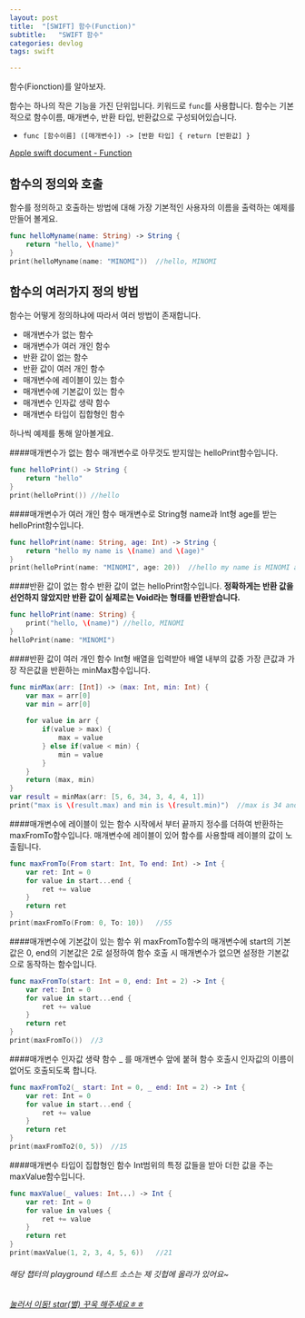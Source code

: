 ```yaml
---
layout: post
title:  "[SWIFT] 함수(Function)"
subtitle:   "SWIFT 함수"
categories: devlog
tags: swift

---
```


함수(Fionction)를 알아보자.

함수는 하나의 작은 기능을 가진 단위입니다.
키워드로 `func`를 사용합니다.
함수는 기본적으로 함수이름, 매개변수, 반환 타입, 반환값으로 구성되어있습니다.
 - `func [함수이름] ([매개변수]) -> [반환 타입] { return [반환값] }`

[Apple swift document - Function](https://docs.swift.org/swift-book/LanguageGuide/Functions.html)

## 함수의 정의와 호출

함수를 정의하고 호출하는 방법에 대해 가장 기본적인 사용자의 이름을 출력하는 예제를 만들어 볼게요.
 
```swift
func helloMyname(name: String) -> String {
    return "hello, \(name)"
}
print(helloMyname(name: "MINOMI"))  //hello, MINOMI
```

## 함수의 여러가지 정의 방법
함수는 어떻게 정의하냐에 따라서 여러 방법이 존재합니다.
- 매개변수가 없는 함수
- 매개변수가 여러 개인 함수
- 반환 값이 없는 함수
- 반환 값이 여러 개인 함수
- 매개변수에 레이블이 있는 함수
- 매개변수에 기본값이 있는 함수
- 매개변수 인자값 생략 함수
- 매개변수 타입이 집합형인 함수

하나씩 예제를 통해 알아볼게요.

####매개변수가 없는 함수
매개변수로 아무것도 받지않는 helloPrint함수입니다.
```swift
func helloPrint() -> String {
    return "hello"
}
print(helloPrint()) //hello
```

####매개변수가 여러 개인 함수
매개변수로 String형 name과 Int형 age를 받는 helloPrint함수입니다.
```swift
func helloPrint(name: String, age: Int) -> String {
    return "hello my name is \(name) and \(age)"
}
print(helloPrint(name: "MINOMI", age: 20))  //hello my name is MINOMI and 20
```

####반환 값이 없는 함수
반환 값이 없는 helloPrint함수입니다.
**정확하게는 반환 값을 선언하지 않았지만 반환 값이 실제로는 Void라는 형태를 반환받습니다.**
```swift
func helloPrint(name: String) {
    print("hello, \(name)") //hello, MINOMI
}
helloPrint(name: "MINOMI")
```

####반환 값이 여러 개인 함수
Int형 배열을 입력받아 배열 내부의 값중 가장 큰값과 가장 작은값을 반환하는 minMax함수입니다.
```swift
func minMax(arr: [Int]) -> (max: Int, min: Int) {
    var max = arr[0]
    var min = arr[0]
    
    for value in arr {
        if(value > max) {
            max = value
        } else if(value < min) {
            min = value
        }
    }
    return (max, min)
}
var result = minMax(arr: [5, 6, 34, 3, 4, 4, 1])
print("max is \(result.max) and min is \(result.min)")  //max is 34 and min is 1
```

####매개변수에 레이블이 있는 함수
시작에서 부터 끝까지 정수를 더하여 반환하는 maxFromTo함수입니다. 
매개변수에 레이블이 있어 함수를 사용할때 레이블의 값이 노출됩니다.
```swift
func maxFromTo(From start: Int, To end: Int) -> Int {
    var ret: Int = 0
    for value in start...end {
        ret += value
    }
    return ret
}
print(maxFromTo(From: 0, To: 10))   //55
```

####매개변수에 기본값이 있는 함수
위 maxFromTo함수의 매개변수에 start의 기본값은 0, end의 기본값은 2로 설정하여 함수 호출 시 매개변수가 없으면 설정한 기본값으로 동작하는 함수입니다.
```swift
func maxFromTo(start: Int = 0, end: Int = 2) -> Int {
    var ret: Int = 0
    for value in start...end {
        ret += value
    }
    return ret
}
print(maxFromTo())  //3
```

####매개변수 인자값 생략 함수
_ 를 매개변수 앞에 붙혀 함수 호출시 인자값의 이름이 없어도 호출되도록 합니다.
```swift
func maxFromTo2(_ start: Int = 0, _ end: Int = 2) -> Int {
    var ret: Int = 0
    for value in start...end {
        ret += value
    }
    return ret
}
print(maxFromTo2(0, 5))  //15
```

####매개변수 타입이 집합형인 함수
Int범위의 특정 값들을 받아 더한 값을 주는 maxValue함수입니다.
```swift
func maxValue(_ values: Int...) -> Int {
    var ret: Int = 0
    for value in values {
        ret += value
    }
    return ret
}
print(maxValue(1, 2, 3, 4, 5, 6))   //21
```


###### 해당 챕터의 playground 테스트 소스는 제 깃헙에 올라가 있어요~
###### [눌러서 이동! star(별) 꾸욱 해주세요ㅎㅎ](https://github.com/MinominoDomino/swift-grammar-house)






